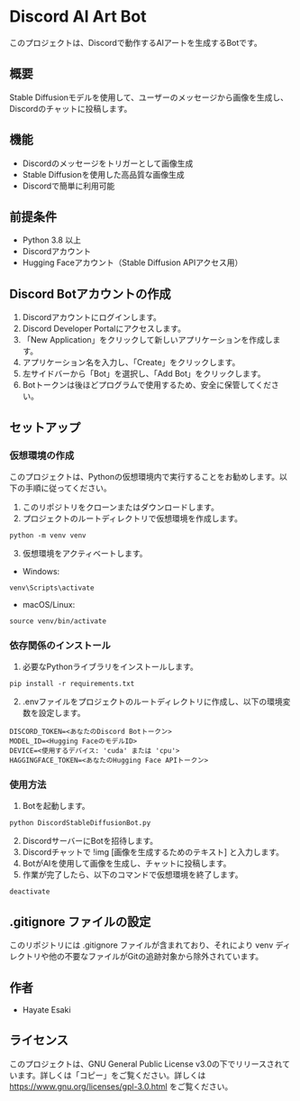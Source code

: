 # Discord AI Art Bot
このプロジェクトは、Discordで動作するAIアートを生成するBotです。

## 概要
Stable Diffusionモデルを使用して、ユーザーのメッセージから画像を生成し、Discordのチャットに投稿します。

## 機能

- Discordのメッセージをトリガーとして画像生成
- Stable Diffusionを使用した高品質な画像生成
- Discordで簡単に利用可能

## 前提条件

- Python 3.8 以上
- Discordアカウント
- Hugging Faceアカウント（Stable Diffusion APIアクセス用）

## Discord Botアカウントの作成

1. Discordアカウントにログインします。
2. Discord Developer Portalにアクセスします。
3. 「New Application」をクリックして新しいアプリケーションを作成します。
4. アプリケーション名を入力し、「Create」をクリックします。
5. 左サイドバーから「Bot」を選択し、「Add Bot」をクリックします。
6. Botトークンは後ほどプログラムで使用するため、安全に保管してください。

## セットアップ

### 仮想環境の作成
このプロジェクトは、Pythonの仮想環境内で実行することをお勧めします。以下の手順に従ってください。

1. このリポジトリをクローンまたはダウンロードします。
2. プロジェクトのルートディレクトリで仮想環境を作成します。
```
python -m venv venv
```
3. 仮想環境をアクティベートします。
- Windows:
```
venv\Scripts\activate
```
- macOS/Linux:
```
source venv/bin/activate
```

### 依存関係のインストール

1. 必要なPythonライブラリをインストールします。
```
pip install -r requirements.txt
```
2. .envファイルをプロジェクトのルートディレクトリに作成し、以下の環境変数を設定します。
```
DISCORD_TOKEN=<あなたのDiscord Botトークン>
MODEL_ID=<Hugging FaceのモデルID>
DEVICE=<使用するデバイス: 'cuda' または 'cpu'>
HAGGINGFACE_TOKEN=<あなたのHugging Face APIトークン>
```

### 使用方法
1. Botを起動します。
```
python DiscordStableDiffusionBot.py
```
2. DiscordサーバーにBotを招待します。
3. Discordチャットで !img [画像を生成するためのテキスト] と入力します。
4. BotがAIを使用して画像を生成し、チャットに投稿します。
5. 作業が完了したら、以下のコマンドで仮想環境を終了します。
```
deactivate
```

## .gitignore ファイルの設定
このリポジトリには .gitignore ファイルが含まれており、それにより venv ディレクトリや他の不要なファイルがGitの追跡対象から除外されています。

## 作者
- Hayate Esaki

## ライセンス
このプロジェクトは、GNU General Public License v3.0の下でリリースされています。詳しくは「コピー」をご覧ください。詳しくは https://www.gnu.org/licenses/gpl-3.0.html をご覧ください。

